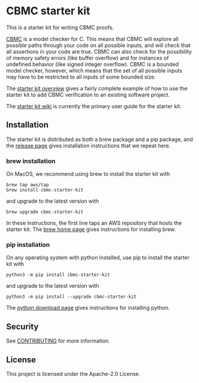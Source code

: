 # CBMC starter kit

This is a starter kit for writing CBMC proofs.

[CBMC](https://github.com/diffblue/cbmc) is a model checker for
C. This means that CBMC will explore all possible paths through your code
on all possible inputs, and will check that all assertions in your code are
true.
CBMC can also check for the possibility of
memory safety errors (like buffer overflow) and for instances of
undefined behavior (like signed integer overflow).
CBMC is a bounded model checker, however, which means that the set of all
possible inputs may have to be restricted to all inputs of some bounded size.

The [starter kit overview](https://model-checking.github.io/cbmc-training/starter-kit/overview/index.html)
gives a fairly complete example of how to use the starter kit to add
CBMC verification to an existing software project.

The [starter kit wiki](https://github.com/awslabs/aws-templates-for-cbmc-proofs/wiki)
is currently the primary user guide for the starter kit.

## Installation

The starter kit is distributed as both a brew package and a pip package, and the
[release page](https://github.com/model-checking/cbmc-starter-kit/releases/latest)
gives installation instructions that we repeat here.

### brew installation

On MacOS, we recommend using brew to install the starter kit with
```
brew tap aws/tap
brew install cbmc-starter-kit
```
and upgrade to the latest version with
```
brew upgrade cbmc-starter-kit
```
In these instructions, the first line taps an AWS repository that hosts the starter kit.
The [brew home page](https://brew.sh/) gives instructions for installing brew.

### pip installation

On any operating system with python installed, use pip to install the
starter kit with
```
python3 -m pip install cbmc-starter-kit
```
and upgrade to the latest version with
```
python3 -m pip install --upgrade cbmc-starter-kit
```
The [python download page](https://www.python.org/downloads/) gives instructions
for installing python.

## Security

See [CONTRIBUTING](CONTRIBUTING.md#security-issue-notifications) for more information.

## License

This project is licensed under the Apache-2.0 License.

